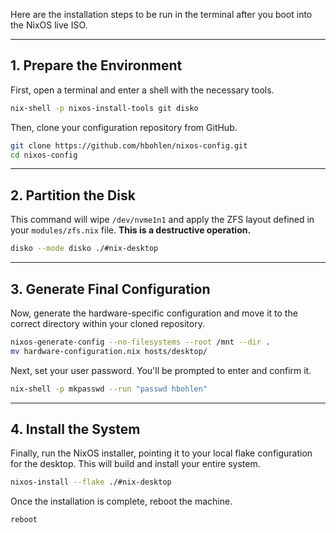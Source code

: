 Here are the installation steps to be run in the terminal after you boot into the NixOS live ISO.

-----

## 1\. Prepare the Environment

First, open a terminal and enter a shell with the necessary tools.

```bash
nix-shell -p nixos-install-tools git disko
```

Then, clone your configuration repository from GitHub.

```bash
git clone https://github.com/hbohlen/nixos-config.git
cd nixos-config
```

-----

## 2\. Partition the Disk

This command will wipe `/dev/nvme1n1` and apply the ZFS layout defined in your `modules/zfs.nix` file. **This is a destructive operation.**

```bash
disko --mode disko ./#nix-desktop
```

-----

## 3\. Generate Final Configuration

Now, generate the hardware-specific configuration and move it to the correct directory within your cloned repository.

```bash
nixos-generate-config --no-filesystems --root /mnt --dir .
mv hardware-configuration.nix hosts/desktop/
```

Next, set your user password. You'll be prompted to enter and confirm it.

```bash
nix-shell -p mkpasswd --run "passwd hbohlen"
```

-----

## 4\. Install the System

Finally, run the NixOS installer, pointing it to your local flake configuration for the desktop. This will build and install your entire system.

```bash
nixos-install --flake ./#nix-desktop
```

Once the installation is complete, reboot the machine.

```bash
reboot
```
